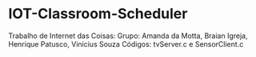 # IOT-Classroom-Scheduler

Trabalho de Internet das Coisas: 
Grupo: Amanda da Motta, Braian Igreja, Henrique Patusco, Vinícius Souza
Códigos: tvServer.c e SensorClient.c
